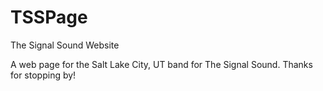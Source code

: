 # TSSPage
The Signal Sound Website

A web page for the Salt Lake City, UT band for The Signal Sound. Thanks for stopping by!